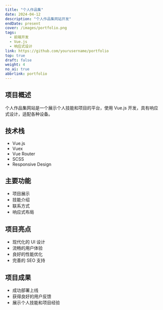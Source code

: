 ```yaml
---
title: "个人作品集"
date: 2024-04-12
description: "个人作品集网站开发"
endDate: present
cover: /images/portfolio.png
tags:
  - 前端开发
  - Vue.js
  - 响应式设计
link: https://github.com/yourusername/portfolio
top: true
draft: false
weight: 4
no_ai: true
abbrlink: portfolio
---
```


## 项目概述

个人作品集网站是一个展示个人技能和项目的平台，使用 Vue.js 开发，具有响应式设计，适配各种设备。

## 技术栈

- Vue.js
- Vuex
- Vue Router
- SCSS
- Responsive Design

## 主要功能

- 项目展示
- 技能介绍
- 联系方式
- 响应式布局

## 项目亮点

- 现代化的 UI 设计
- 流畅的用户体验
- 良好的性能优化
- 完善的 SEO 支持

## 项目成果

- 成功部署上线
- 获得良好的用户反馈
- 展示个人技能和项目经验 